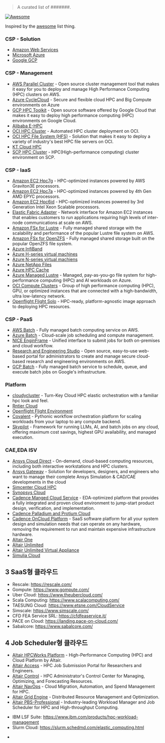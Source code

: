 > A curated list of #######.

[![Awesome](https://awesome.re/badge.svg)](https://awesome.re)

Inspired by the [awesome](https://github.com/sindresorhus/awesome) list thing.



### CSP - Solution

- [Amazon Web Services](https://aws.amazon.com/hpc/)
- [Microsoft Azure](https://azure.microsoft.com/en-us/solutions/high-performance-computing)
- [Google GCP](https://cloud.google.com/solutions/hpc)


### CSP - Management

- [AWS Parallel Cluster](https://aws.amazon.com/hpc/parallelcluster/) - Open source cluster management tool that makes it easy for you to deploy and manage High Performance Computing (HPC) clusters on AWS.
- [Azure CycleCloud](https://learn.microsoft.com/en-us/azure/cyclecloud/) - Secure and flexible cloud HPC and Big Compute environments on Azure
- [GCP HPC Toolkit](https://cloud.google.com/hpc-toolkit) - Open source software offered by Google Cloud that makes it easy to deploy high performance computing (HPC) environments on Google Cloud.
- [Alibaba E-HPC](https://www.alibabacloud.com/product/ehpc)  
- [OCI HPC Cluster](https://cloudmarketplace.oracle.com/marketplace/listing/67628143) - Automated HPC cluster deployment on OCI.
- [OCI HPC File System (HFS)](https://cloudmarketplace.oracle.com/marketplace/listing/75560175) - Solution that makes it easy to deploy a variety of industry's best HPC file servers on OCI. 
- [KT Cloud HPC](https://cloud.kt.com/product/productDetail?prodId=P000000015)
- [SCP HPC Cluster](https://www.samsungsds.com/en/compute-hpccluster/hpccluster.html) - HPC(High-performance computing) cluster environment on SCP.

### CSP - IaaS 

- [Amazon EC2 Hpc7g](https://aws.amazon.com/ec2/instance-types/hpc7g/) - HPC-optimized instances powered by AWS Graviton3E processors.
- [Amazon EC2 Hpc7a](https://aws.amazon.com/ec2/instance-types/hpc7a/) - HPC-optimized instances powered by 4th Gen AMD EPYC processors.
- [Amazon EC2 Hpc6id](https://aws.amazon.com/ec2/instance-types/hpc6i/) - HPC-optimized instances powered by 3rd Generation Intel Xeon Scalable processors.
- [Elastic Fabric Adapter](https://aws.amazon.com/hpc/efa/) - Network interface for Amazon EC2 instances that enables customers to run applications requiring high levels of inter-node communications at scale on AWS.
- [Amazon FSx for Lustre](https://aws.amazon.com/fsx/lustre/) - Fully managed shared storage with the scalability and performance of the popular Lustre file system on AWS.
- [Amazon FSx for OpenZFS](https://aws.amazon.com/fsx/openzfs/) - Fully managed shared storage built on the popular OpenZFS file system.
- [Azure InfiBand](https://learn.microsoft.com/en-us/azure/virtual-machines/extensions/enable-infiniband)
- [Azure H-series virtual machines](https://learn.microsoft.com/en-us/azure/virtual-machines/sizes-hpc) 
- [Azure N-series virtual machiens](https://learn.microsoft.com/en-us/azure/virtual-machines/sizes-gpu) 
- [Azure NetApp Files](https://azure.microsoft.com/en-us/products/netapp/)
- [Azure HPC Cache](https://azure.microsoft.com/en-us/products/hpc-cache)
- [Azure Managed Lustre](https://azure.microsoft.com/en-us/products/managed-lustre) - Managed, pay-as-you-go file system for high-performance computing (HPC) and AI workloads on Azure.
- [OCI Compute Clusters](https://docs.oracle.com/en-us/iaas/Content/Compute/Tasks/compute-clusters.htm) - Group of high performance computing (HPC), GPU, or optimized instances that are connected with a high-bandwidth, ultra low-latency network. 
- [Openflight Flight Solo](https://www.openflighthpc.org/latest/docs/flight-solo/) - HPC-ready, platform-agnostic image approach to deploying HPC resources.

### CSP - PaaS 

- [AWS Batch](https://aws.amazon.com/batch/) - Fully managed batch computing service on AWS.
- [Azure Batch](https://azure.microsoft.com/en-us/products/batch/) - Cloud-scale job scheduling and compute management.
- [NICE EnginFrame](https://aws.amazon.com/hpc/enginframe/) - Unified interface to submit jobs for both on-premises and cloud workflow.
- [Research and Engineering Studio](https://aws.amazon.com/hpc/res/) - Open source, easy-to-use web-based portal for administrators to create and manage secure cloud-based research and engineering environments on AWS.
- [GCP Batch](https://cloud.google.com/batch/) - Fully managed batch service to schedule, queue, and execute batch jobs on Google's infrastructure.

### Platform

- [cloudycluster](https://cloudycluster.com) - Turn-Key Cloud HPC elastic orchestration with a familiar hpc look and feel.
- [Rntier Cloud](https://www.rntiercloud.com)
- [Openflight Flight Environment](https://www.openflighthpc.org/latest/docs/flight-environment/)  
- [Covalent](https://www.covalent.xyz) - Pythonic workflow orchestration platform for scaling workloads from your laptop to any compute backend.
- [Skypilot](https://skypilot.readthedocs.io) - Framework for running LLMs, AI, and batch jobs on any cloud, offering maximum cost savings, highest GPU availability, and managed execution.


### CAE,EDA ISV

- [Ansys Cloud Direct](https://www.ansys.com/products/cloud/ansys-cloud) - On-demand, cloud-based computing resources, including both interactive workstations and HPC clusters.
- [Ansys Gateway](https://www.ansys.com/products/cloud/ansys-gateway) - Solution for developers, designers, and engineers who want to manage their complete Ansys Simulation & CAD/CAE developments in the cloud
- [Simcenter Cloud HPC](https://plm.sw.siemens.com/en-US/simcenter/integration-solutions/cloud-hpc/) 
- [Synopsys Cloud](https://www.synopsys.com/cloud.html)
- [Cadence Manged Cloud Service](https://www.cadence.com/en_US/home/solutions/cadence-cloud/managed-cloud-service.html) - EDA-optimized platform that provides a fully integrated and proven cloud environment to jump-start product design, verification, and implementation.
- [Cadence Palladium and Protium Cloud](https://www.cadence.com/en_US/home/solutions/cadence-cloud/palladium-protium-cloud.html)
- [Cadence OnCloud Platform](https://www.cadence.com/en_US/home/solutions/cadence-cloud/oncloud.html) - SaaS software platform for all your system design and simulation needs that can operate on any hardware, removing the requirement to run and maintain expensive infrastructure hardware.
- [Altair One](https://altair.com/altair-one) 
- [Altair Unlimited](https://altair.com/altair-unlimited)
- [Altair Unlimited Virtual Appliance](https://altair.com/altair-unlimited-virtual-appliance)
- [Simulia Cloud](https://www.3ds.com/products-services/simulia/products/simulia-cloud/)


## 3 SaaS형 클라우드

* Rescale: <https://rescale.com/>
* Gompute: <https://www.gompute.com/>
* Uber Cloud: <https://www.theubercloud.com/>
* Scala Computing: <https://www.scalacomputing.com/>
* TAESUNG Cloud: <https://www.etsne.com/CloudService>
* Simscale: <https://www.simscale.com/>
* CFD FEA Service SRL: <https://cfdfeaservice.it/>
* PACE on Cloud: <https://landing.pace-on-cloud.com/>
* Sabalcore: <https://www.sabalcore.com/>

## 4 Job Scheduler형 클라우드


- [Altair HPCWorks Platform](https://altair.com/altair-hpcworks) - High-Performance Computing (HPC) and Cloud Platform by Altair.
- [Altair Access](https://altair.com/access) - HPC Job Submission Portal for Researchers and Engineers.
- [Altair Control](https://altair.com/control) - HPC Administrator's Control Center for Managing, Optimizing, and Forecasting Resources.
- [Altair NavOps](https://altair.com/altair-navops) - Cloud Migration, Automation, and Spend Management for HPC.
- [Altair Grid Engine](https://altair.com/grid-engine) - Distributed Resource Management and Optimization.
- [Altair PBS-Professional](https://altair.com/pbs-professional) - Industry-leading Workload Manager and Job Scheduler for HPC and High-throughput Computing.

* IBM LSF Suite: <https://www.ibm.com/products/hpc-workload-management>
* Slurm Cloud: <https://slurm.schedmd.com/elastic_computing.html>
- [MS HPC Pack]:(https://learn.microsoft.com/en-us/powershell/high-performance-computing/overview?view=hpc19-ps) 
